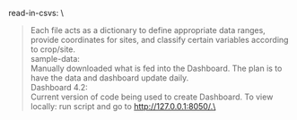 read-in-csvs: \
> Each file acts as a dictionary to define appropriate data ranges, provide coordinates for sites, and classify certain variables according to crop/site.\
sample-data:\
> Manually downloaded what is fed into the Dashboard. The plan is to have the data and dashboard update daily.\
Dashboard 4.2:\
> Current version of code being used to create Dashboard. To view locally: run script and go to http://127.0.0.1:8050/.\
